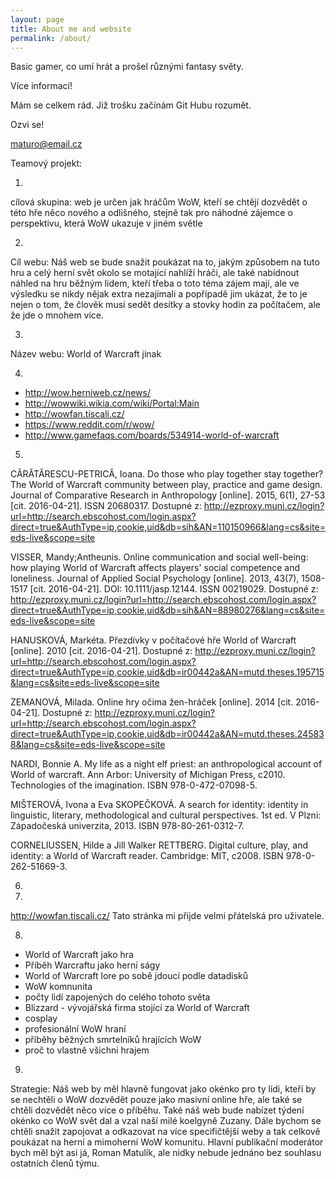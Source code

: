```yaml
---
layout: page
title: About me and website
permalink: /about/
---
```


Basic gamer, co umí hrát a prošel různými fantasy světy.

Více informací!

Mám se celkem rád.
Již trošku začínám Git Hubu rozumět.

Ozvi se!

[maturo@email.cz](mailto:maturo@email.cz)

Teamový projekt:

1.
cílová skupina: web je určen jak hráčům WoW, kteří se chtějí dozvědět o této hře něco nového a odlišného, stejně tak pro náhodné zájemce o perspektivu, která WoW ukazuje v jiném světle

2.
Cíl webu: Náš web se bude snažit poukázat na to, jakým způsobem na tuto hru a celý herní svět okolo se motající nahlíží hráči, ale také nabídnout náhled na hru běžným lidem, kteří třeba o toto téma zájem mají, ale ve výsledku se nikdy nějak extra nezajímali a popřípadě jim ukázat, že to je nejen o tom, že člověk musí sedět desítky a stovky hodin za počítačem, ale že jde o mnohem více.

3.
Název webu: World of Warcraft jinak

4.
- http://wow.herniweb.cz/news/
- http://wowwiki.wikia.com/wiki/Portal:Main
- http://wowfan.tiscali.cz/
- https://www.reddit.com/r/wow/
- http://www.gamefaqs.com/boards/534914-world-of-warcraft

5.

CĂRĂTĂRESCU-PETRICĂ, Ioana. Do those who play together stay together? The World of Warcraft community between play, practice and game design. Journal of Comparative Research in Anthropology [online]. 2015, 6(1), 27-53 [cit. 2016-04-21]. ISSN 20680317. Dostupné z: http://ezproxy.muni.cz/login?url=http://search.ebscohost.com/login.aspx?direct=true&AuthType=ip,cookie,uid&db=sih&AN=110150966&lang=cs&site=eds-live&scope=site

VISSER, Mandy;Antheunis. Online communication and social well-being: how playing World of Warcraft affects players' social competence and loneliness. Journal of Applied Social Psychology [online]. 2013, 43(7), 1508-1517 [cit. 2016-04-21]. DOI: 10.1111/jasp.12144. ISSN 00219029. Dostupné z: http://ezproxy.muni.cz/login?url=http://search.ebscohost.com/login.aspx?direct=true&AuthType=ip,cookie,uid&db=sih&AN=88980276&lang=cs&site=eds-live&scope=site

HANUSKOVÁ, Markéta. Přezdívky v počítačové hře World of Warcraft [online]. 2010 [cit. 2016-04-21]. Dostupné z: http://ezproxy.muni.cz/login?url=http://search.ebscohost.com/login.aspx?direct=true&AuthType=ip,cookie,uid&db=ir00442a&AN=mutd.theses.195715&lang=cs&site=eds-live&scope=site

ZEMANOVÁ, Milada. Online hry očima žen-hráček [online]. 2014 [cit. 2016-04-21]. Dostupné z: http://ezproxy.muni.cz/login?url=http://search.ebscohost.com/login.aspx?direct=true&AuthType=ip,cookie,uid&db=ir00442a&AN=mutd.theses.245838&lang=cs&site=eds-live&scope=site

NARDI, Bonnie A. My life as a night elf priest: an anthropological account of World of warcraft. Ann Arbor: University of Michigan Press, c2010. Technologies of the imagination. ISBN 978-0-472-07098-5.

MIŠTEROVÁ, Ivona a Eva SKOPEČKOVÁ. A search for identity: identity in linguistic, literary, methodological and cultural perspectives. 1st ed. V Plzni: Západočeská univerzita, 2013. ISBN 978-80-261-0312-7.

CORNELIUSSEN, Hilde a Jill Walker RETTBERG. Digital culture, play, and identity: a World of Warcraft reader. Cambridge: MIT, c2008. ISBN 978-0-262-51669-3.

6.

7.
http://wowfan.tiscali.cz/ Tato stránka mi přijde velmi přátelská pro uživatele.

8.
- World of Warcraft jako hra
- Příběh Warcraftu jako herní ságy
- World of Warcraft lore po sobě jdoucí podle datadisků
- WoW komnunita
- počty lidí zapojených do celého tohoto světa
- Blizzard - vývojářská firma stojící za World of Warcraft
- cosplay
- profesionální WoW hraní
- příběhy běžných smrtelníků hrajících WoW
- proč to vlastně všichni hrajem

9.

Strategie:
Náš web by měl hlavně fungovat jako okénko pro ty lidi, kteří by se nechtěli o WoW dozvědět pouze jako masivní online hře, ale také se chtěli dozvědět něco více o příběhu. Také náš web bude nabízet týdení okénko co WoW svět dal a vzal naší milé koelgyně Zuzany. Dále bychom se chtěli snažit zapojovat a odkazovat na více specifičtější weby a tak celkově poukázat na herní a mimoherní WoW komunitu. Hlavní publikační moderátor bych měl být asi já, Roman Matulík, ale nidky nebude jednáno bez souhlasu ostatních členů týmu.


